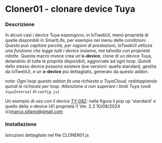 # Cloner01 - clonare device Tuya


### Descrizione
In alcuni casi i device Tuya espongono, in IoTwebUI, meno proprietà di quelle disponibili in SmartLife, per esempio nel menu delle condizioni.
_Questo può capitare perchè, per ragioni di prestazioni, IoTwebUI utilizza una funzione che legge tutti i device insieme, ma talvolta con proprietà ridotte._ 
Questa macro invece crea un'**x-device**, clone di un device Tuya, dotandolo di tutte le proprità disponibili, aggiornate ad ogni loop.
Quindi dello stesso device possono esistere due versioni: quella standard, gestita da IoTwebUI, e un **x-device** più dettagliato, generato da questo addon.

_nota: Ogni loop questo addon fa una richiesta a TuyaCloud, raddoppiando quindi le richieste per loop.  Attenzione a non superare i limiti Tuya (vedi `tuyaInterval` in `config.js`)_

Un esempio di uso con il device [TY-08Z](https://github.com/msillano/IoTwebUI/blob/main/addon/TestBattery01_leggimi.pdf): nella figura il pop up 'standard' e quello della x-device (41 proprietà !) 
Ver. 2.2 10/08/2024 (c)marco.sillano@gmail.com


### Installazione
Istruzioni dettagliate nel file CLONER01.js
